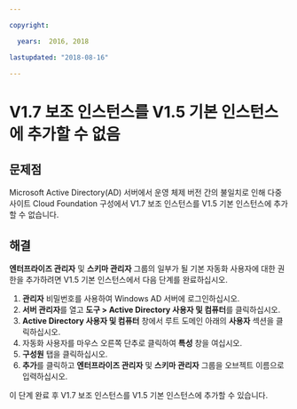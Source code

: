 ```yaml
---

copyright:

  years:  2016, 2018

lastupdated: "2018-08-16"

---
```


# V1.7 보조 인스턴스를 V1.5 기본 인스턴스에 추가할 수 없음

## 문제점
Microsoft Active Directory(AD) 서버에서 운영 체제 버전 간의 불일치로 인해 다중 사이트 Cloud Foundation 구성에서 V1.7 보조 인스턴스를 V1.5 기본 인스턴스에 추가할 수 없습니다.

## 해결
**엔터프라이즈 관리자** 및 **스키마 관리자** 그룹의 일부가 될 기본 자동화 사용자에 대한 권한을 추가하려면 V1.5 기본 인스턴스에서 다음 단계를 완료하십시오.

1. **관리자** 비밀번호를 사용하여 Windows AD 서버에 로그인하십시오.
2. **서버 관리자**를 열고 **도구 > Active Directory 사용자 및 컴퓨터**를 클릭하십시오.
4. **Active Directory 사용자 및 컴퓨터** 창에서 루트 도메인 아래의 **사용자** 섹션을 클릭하십시오.
5. 자동화 사용자를 마우스 오른쪽 단추로 클릭하여 **특성** 창을 여십시오.
6. **구성원** 탭을 클릭하십시오.
7. **추가**를 클릭하고 **엔터프라이즈 관리자** 및 **스키마 관리자** 그룹을 오브젝트 이름으로 입력하십시오.  

이 단계 완료 후 V1.7 보조 인스턴스를 V1.5 기본 인스턴스에 추가할 수 있습니다.
